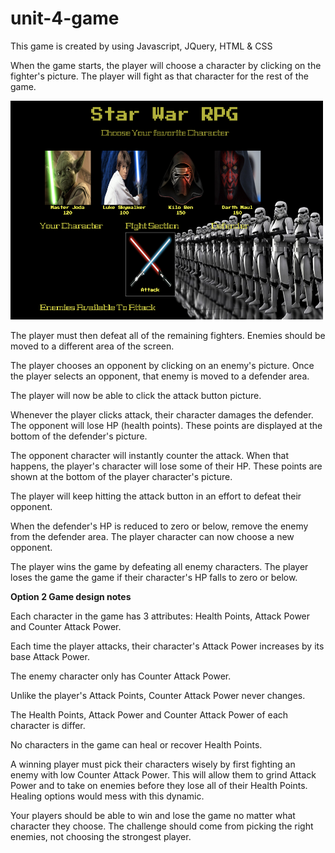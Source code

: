 # unit-4-game

This game is created by using Javascript, JQuery, HTML & CSS

When the game starts, the player will choose a character by clicking on the fighter's picture. The player will fight as that character for the rest of the game.

<img src = "assets/images/screen-shot.png" width = "500" height = "350">

The player must then defeat all of the remaining fighters. Enemies should be moved to a different area of the screen.

The player chooses an opponent by clicking on an enemy's picture.
Once the player selects an opponent, that enemy is moved to a defender area.

The player will now be able to click the attack button picture.

Whenever the player clicks attack, their character damages the defender. The opponent will lose HP (health points). These points are displayed at the bottom of the defender's picture. 

The opponent character will instantly counter the attack. When that happens, the player's character will lose some of their HP. These points are shown at the bottom of the player character's picture.

The player will keep hitting the attack button in an effort to defeat their opponent.

When the defender's HP is reduced to zero or below, remove the enemy from the defender area. The player character can now choose a new opponent.

The player wins the game by defeating all enemy characters. The player loses the game the game if their character's HP falls to zero or below.

<b>Option 2 Game design notes</b>

Each character in the game has 3 attributes: Health Points, Attack Power and Counter Attack Power.

Each time the player attacks, their character's Attack Power increases by its base Attack Power. 

The enemy character only has Counter Attack Power. 

Unlike the player's Attack Points, Counter Attack Power never changes.

The Health Points, Attack Power and Counter Attack Power of each character is differ.

No characters in the game can heal or recover Health Points. 

A winning player must pick their characters wisely by first fighting an enemy with low Counter Attack Power. This will allow them to grind Attack Power and to take on enemies before they lose all of their Health Points. Healing options would mess with this dynamic.

Your players should be able to win and lose the game no matter what character they choose. The challenge should come from picking the right enemies, not choosing the strongest player.


